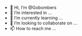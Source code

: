- 👋 Hi, I’m @Gobombers
- 👀 I’m interested in ...
- 🌱 I’m currently learning ...
- 💞️ I’m looking to collaborate on ...
- 📫 How to reach me ...

<!---
Gobombers/Gobombers is a ✨ special ✨ repository because its `README.md` (this file) appears on your GitHub profile.
You can click the Preview link to take a look at your changes.
--->
